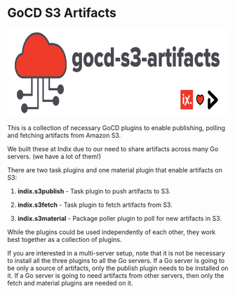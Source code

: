 # GoCD S3 Artifacts

<p align="center">
<img src="resources/images/banner.png" width="750" height="200"/>
</p>

This is a collection of necessary GoCD plugins to enable publishing, polling and fetching artifacts from Amazon S3.

We built these at Indix due to our need to share artifacts across many Go servers. (we have a lot of them!)

There are two task plugins and one material plugin that enable artifacts on S3:

1. **indix.s3publish** - Task plugin to push artifacts to S3.

2. **indix.s3fetch** - Task plugin to fetch artifacts from S3.

3. **indix.s3material** - Package poller plugin to poll for new artifacts in S3.

While the plugins could be used independently of each other, they work best together as a collection of plugins.

If you are interested in a multi-server setup, note that it is not be necessary to install all the three plugins to all the Go servers. If a Go server is going to be only a source of artifacts, only the publish plugin needs to be installed on it. If a Go server is going to need artifacts from other servers, then only the fetch and material plugins are needed on it.
